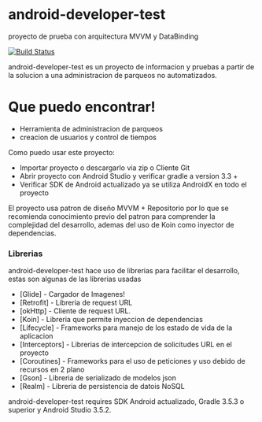 # android-developer-test
proyecto de prueba con arquitectura MVVM y DataBinding

[![Build Status](https://travis-ci.org/joemccann/dillinger.svg?branch=master)](https://travis-ci.org/joemccann/dillinger)

android-developer-test es un proyecto de informacion y pruebas a partir de la solucion a una administracion de parqueos no automatizados.



# Que puedo encontrar!

  - Herramienta de administracion de parqueos
  - creacion de usuarios y control de tiempos


Como puedo usar este proyecto:
  - Importar proyecto o descargarlo via zip o Cliente Git
  - Abrir proyecto con Android Studio y verificar gradle a version 3.3 +
  - Verificar SDK de Android actualizado ya se utiliza AndroidX en todo el proyecto

El proyecto usa patron de diseño MVVM + Repositorio por lo que se recomienda conocimiento previo del patron para comprender la complejidad del desarrollo, ademas del uso de Koin como inyector de dependencias.


### Librerias

android-developer-test hace uso de librerias para facilitar el desarrollo, estas son algunas de las librerias usadas

* [Glide] - Cargador de Imagenes!
* [Retrofit] - Libreria de request URL
* [okHttp] - Cliente de request URL.
* [Koin] - Libreria que permite inyeccion de dependencias
* [Lifecycle] - Frameworks para manejo de los estado de vida de la aplicacion
* [Interceptors] - Librerias de intercepcion de solicitudes URL en el proyecto
* [Coroutines] - Frameworks para el uso de peticiones y uso debido de recursos en 2 plano
* [Gson] - Libreria de serializado de modelos json
* [Realm] - Libreria de persistencia de datois NoSQL




android-developer-test requires SDK Android actualizado, Gradle 3.5.3 o superior y Android Studio 3.5.2.



